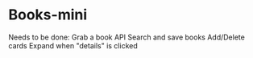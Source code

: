 # Books-mini

Needs to be done:
Grab a book API
Search and save books
Add/Delete cards
Expand when "details" is clicked